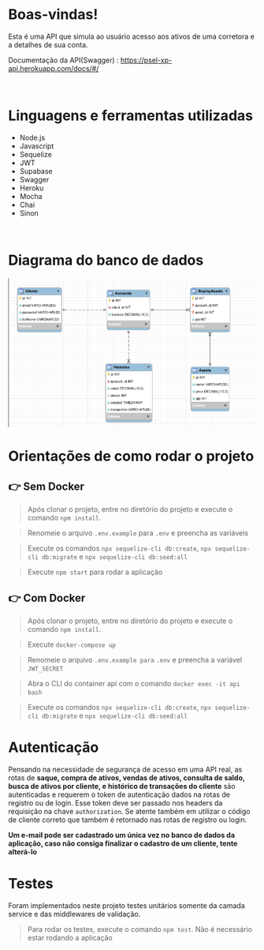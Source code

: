 # Boas-vindas!

Esta é uma API que simula ao usuário acesso aos ativos de uma corretora e a detalhes de sua conta.

Documentação da API(Swagger) : https://psel-xp-api.herokuapp.com/docs/#/

<br />

# Linguagens e ferramentas utilizadas

<ul>
<li>Node.js</li>
<li>Javascript</li>
<li>Sequelize</li>
<li>JWT</li>
<li>Supabase</li>
<li>Swagger</li>
<li>Heroku</li>
<li>Mocha</li>
<li>Chai</li>
<li>Sinon</li>
</ul>

<br />


# Diagrama do banco de dados
<img src="./images/db.png"/>


# Orientações de como rodar o projeto
 ## 👉 Sem Docker
  > Após clonar o projeto, entre no diretório do projeto e execute o comando `npm install`.<br>
  
  > Renomeie o arquivo `.env.example` para `.env` e preencha as variáveis <br>

  > Execute os comandos `npx sequelize-cli db:create`, `npx sequelize-cli db:migrate` e `npx sequelize-cli db:seed:all`<br>

  > Execute `npm start` para rodar a aplicação<br>
  
  ## 👉 Com Docker
  > Após clonar o projeto, entre no diretório do projeto e execute o comando `npm install`. <br> 

  > Execute `docker-compose up` <br>

  > Renomeie o arquivo `.env.example para` `.env` e preencha a variável `JWT_SECRET`<br>

  > Abra o CLI do container api com o comando `docker exec -it api bash`<br>

  > Execute os comandos `npx sequelize-cli db:create`, `npx sequelize-cli db:migrate` e `npx sequelize-cli db:seed:all`<br>

# Autenticação

Pensando na necessidade de segurança de acesso em uma API real, as rotas de <strong>saque, compra de ativos, vendas de ativos, consulta de saldo, busca de ativos por cliente, e histórico de transações do cliente</strong> são autenticadas e requerem o token de autenticação dados na rotas de registro ou de login. Esse token deve ser passado nos headers da requisição na chave `authorization`. Se atente também em utilizar o código de cliente correto que também é retornado nas rotas de registro ou login. 

<strong>Um e-mail pode ser cadastrado um única vez no banco de dados da aplicação, caso não consiga finalizar o cadastro de um cliente, tente alterá-lo</strong>

# Testes

Foram implementados neste projeto testes unitários somente da camada service e das middlewares de validação.
 >  Para rodar os testes, execute o comando `npm test`. Não é necessário estar rodando a aplicação
  <br>